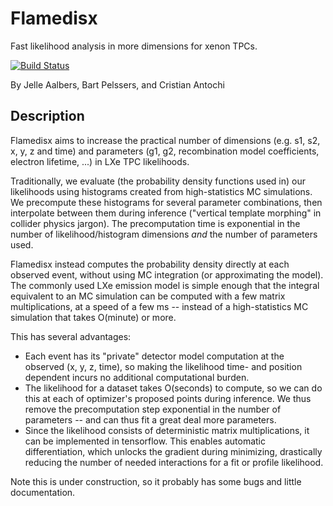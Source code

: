 Flamedisx
==========

Fast likelihood analysis in more dimensions for xenon TPCs.

[![Build Status](https://travis-ci.org/FlamTeam/flamedisx.svg?branch=master)](https://travis-ci.org/FlamTeam/flamedisx)

By Jelle Aalbers, Bart Pelssers, and Cristian Antochi

Description
-------------

Flamedisx aims to increase the practical number of dimensions (e.g. s1, s2, x, 
y, z and time) and parameters (g1, g2, recombination model coefficients, 
electron lifetime, ...) in LXe TPC likelihoods.

Traditionally, we evaluate (the probability density functions used in) our likelihoods using histograms created from high-statistics MC simulations. We precompute these histograms for several parameter combinations, then interpolate between them during inference ("vertical template morphing" in collider physics jargon). The precomputation time is exponential in the number of likelihood/histogram dimensions *and* the number of parameters used.

Flamedisx instead computes the probability density directly at each observed event, without using MC integration (or approximating the model). The commonly used LXe emission model is simple enough that the integral equivalent to an MC simulation can be computed with a few matrix multiplications, at a speed of a few ms -- instead of a high-statistics MC simulation that takes O(minute) or more.

This has several advantages:
  - Each event has its "private" detector model computation at the observed (x, y, z, time), so making the likelihood time- and position dependent incurs no additional computational burden. 
  - The likelihood for a dataset takes O(seconds) to compute, so we can do this at each of optimizer's proposed points during inference. We thus remove the precomputation step exponential in the number of parameters -- and can thus fit a great deal more parameters.
  - Since the likelihood consists of deterministic matrix multiplications, it can be implemented in tensorflow. This enables automatic differentiation, which unlocks the gradient during minimizing, drastically reducing the number of needed interactions for a fit or profile likelihood.
  
Note this is under construction, so it probably has some bugs and little documentation.


